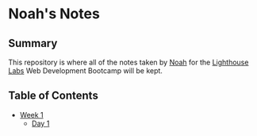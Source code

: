 # Noah's Notes

## Summary 

This repository is where all of the notes taken by [Noah](https://github.com/NKadish/) for the [Lighthouse Labs](https://www.lighthouselabs.ca/) Web Development Bootcamp will be kept. 

## Table of Contents

* [Week 1](/Week_1)
  * [Day 1](/Week_1/Day_1)